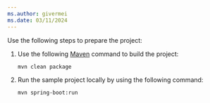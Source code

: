 ```yaml
---
ms.author: givermei
ms.date: 03/11/2024
---
```


Use the following steps to prepare the project:

1. Use the following [Maven](https://maven.apache.org/what-is-maven.html) command to build the project:

   ```bash
   mvn clean package
   ```

1. Run the sample project locally by using the following command:

   ```bash
   mvn spring-boot:run
   ```
